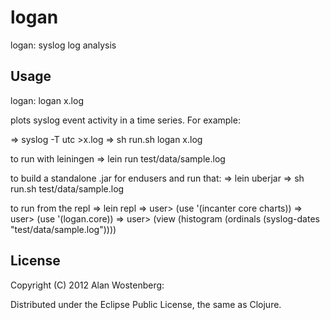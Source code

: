 # logan

logan: syslog log analysis

## Usage

logan: logan x.log

plots syslog event activity in a time series. For example:

  => syslog -T utc >x.log
  => sh run.sh logan x.log

to run with leiningen
  => lein run test/data/sample.log

to build a standalone .jar for endusers and run that:
  => lein uberjar
  => sh run.sh test/data/sample.log

to run from the repl
  => lein repl
  => user> (use '(incanter core charts))
  => user> (use '(logan.core))
  => user> (view (histogram (ordinals (syslog-dates "test/data/sample.log"))))

## License

Copyright (C) 2012 Alan Wostenberg:

Distributed under the Eclipse Public License, the same as Clojure.

